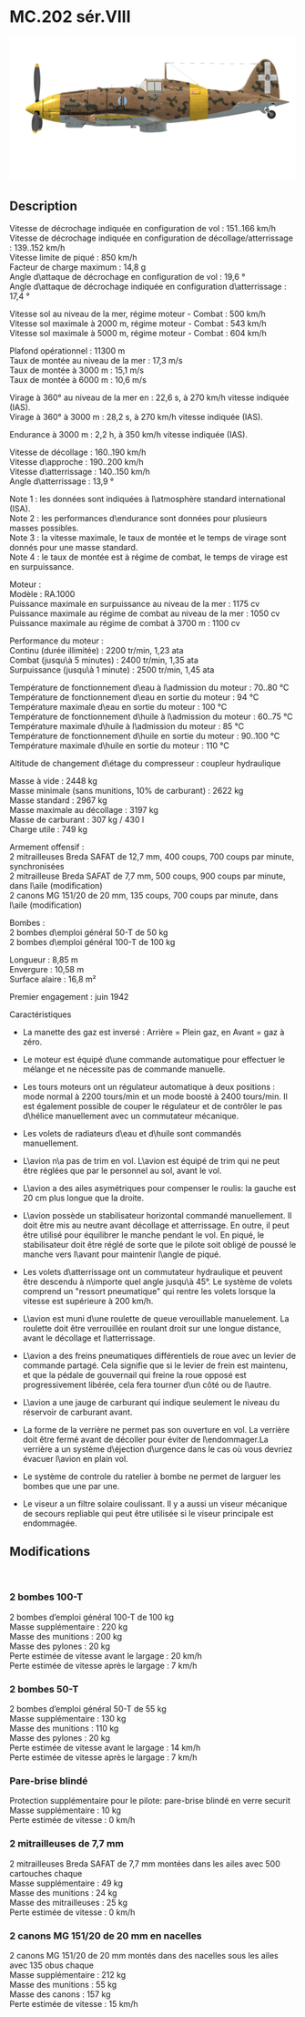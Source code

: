 # MC.202 sér.VIII  
  
![mc202s8](../images/mc202s8.png)  
  
## Description  
  
Vitesse de décrochage indiquée en configuration de vol : 151..166 km/h  
Vitesse de décrochage indiquée en configuration de décollage/atterrissage : 139..152 km/h  
Vitesse limite de piqué : 850 km/h  
Facteur de charge maximum : 14,8 g  
Angle d\attaque de décrochage en configuration de vol : 19,6 °  
Angle d\attaque de décrochage indiquée en configuration d\atterrissage : 17,4 °  
  
Vitesse sol au niveau de la mer, régime moteur - Combat : 500 km/h  
Vitesse sol maximale à 2000 m, régime moteur - Combat : 543 km/h  
Vitesse sol maximale à 5000 m, régime moteur - Combat : 604 km/h  
  
Plafond opérationnel : 11300 m  
Taux de montée au niveau de la mer : 17,3 m/s  
Taux de montée à 3000 m : 15,1 m/s  
Taux de montée à 6000 m : 10,6 m/s  
  
Virage à 360° au niveau de la mer en : 22,6 s, à 270 km/h vitesse indiquée (IAS).  
Virage à 360° à 3000 m : 28,2 s, à 270 km/h vitesse indiquée (IAS).  
  
Endurance à 3000 m : 2,2 h, à 350 km/h vitesse indiquée (IAS).  
  
Vitesse de décollage : 160..190 km/h  
Vitesse d\approche : 190..200 km/h  
Vitesse d\atterrissage : 140..150 km/h  
Angle d\atterrissage : 13,9 °  
  
Note 1 : les données sont indiquées à l\atmosphère standard international (ISA).  
Note 2 : les performances d\endurance sont données pour plusieurs masses possibles.  
Note 3 : la vitesse maximale, le taux de montée et le temps de virage sont donnés pour une masse standard.  
Note 4 : le taux de montée est à régime de combat, le temps de virage est en surpuissance.  
  
Moteur :  
Modèle : RA.1000  
Puissance maximale en surpuissance au niveau de la mer : 1175 cv  
Puissance maximale au régime de combat au niveau de la mer : 1050 cv  
Puissance maximale au régime de combat à 3700 m : 1100 cv  
  
Performance du moteur :  
Continu (durée illimitée) : 2200 tr/min, 1,23 ata  
Combat (jusqu\à 5 minutes) : 2400 tr/min, 1,35 ata  
Surpuissance (jusqu\à 1 minute) : 2500 tr/min, 1,45 ata  
  
Température de fonctionnement d\eau à l\admission du moteur : 70..80 °C  
Température de fonctionnement d\eau en sortie du moteur : 94 °C  
Température maximale d\eau en sortie du moteur : 100 °C  
Température de fonctionnement d\huile à l\admission du moteur : 60..75 °C  
Température maximale d\huile à l\admission du moteur : 85 °C  
Température de fonctionnement d\huile en sortie du moteur : 90..100 °C  
Température maximale d\huile en sortie du moteur : 110 °C  
  
Altitude de changement d\étage du compresseur : coupleur hydraulique  
  
Masse à vide : 2448 kg  
Masse minimale (sans munitions, 10% de carburant) : 2622 kg  
Masse standard : 2967 kg  
Masse maximale au décollage : 3197 kg  
Masse de carburant : 307 kg / 430 l  
Charge utile : 749 kg  
  
Armement offensif :  
2 mitrailleuses Breda SAFAT de 12,7 mm, 400 coups, 700 coups par minute, synchronisées  
2 mitrailleuse Breda SAFAT de 7,7 mm, 500 coups, 900 coups par minute, dans l\aile (modification)  
2 canons MG 151/20 de 20 mm, 135 coups, 700 coups par minute, dans l\aile (modification)  
  
Bombes :  
2 bombes d\emploi général 50-T de 50 kg  
2 bombes d\emploi général 100-T de 100 kg  
  
Longueur : 8,85 m  
Envergure : 10,58 m  
Surface alaire : 16,8 m²  
  
Premier engagement : juin 1942  
  
Caractéristiques  
- La manette des gaz est inversé : Arrière = Plein gaz, en Avant = gaz à zéro.  
- Le moteur est équipé d\une commande automatique pour effectuer le mélange et ne nécessite pas de commande manuelle.  
- Les tours moteurs  ont un régulateur automatique à deux positions : mode normal à 2200 tours/min et un mode boosté à 2400 tours/min. Il est également possible de couper le régulateur et de contrôler le pas d\hélice manuellement avec un commutateur mécanique.
   
- Les volets de radiateurs d\eau et d\huile sont commandés manuellement.  
- L\avion n\a pas de trim en vol. L\avion est équipé de trim qui ne peut être réglées que par le personnel au sol, avant le vol.  
- L\avion a des ailes asymétriques pour compenser le roulis: la gauche est 20 cm plus longue que la droite.  
- L\avion possède un stabilisateur horizontal commandé manuellement. Il doit être mis au neutre avant décollage et atterrissage. En outre, il peut être utilisé pour équilibrer le manche pendant le vol. En piqué, le stabilisateur doit être réglé de sorte que le pilote soit obligé de poussé le manche vers l\avant pour maintenir l\angle de piqué.  
- Les volets d\atterrissage ont un commutateur hydraulique et peuvent être descendu à n\importe quel angle jusqu\\à 45°. Le système de volets comprend un "ressort pneumatique" qui rentre les volets lorsque la vitesse est supérieure à 200 km/h.  
- L\avion est muni d\une roulette de queue verouillable manuelement. La roulette doit être verrouillée en roulant droit sur une longue distance, avant le décollage et l\atterrissage.  
- L\avion a des freins pneumatiques différentiels de roue avec un levier de commande partagé. Cela signifie que si le levier de frein est maintenu, et que la pédale de gouvernail qui freine la roue opposé est progressivement libérée, cela fera tourner d\un côté ou de l\autre.  
- L\avion a une jauge de carburant qui indique seulement le niveau du réservoir de carburant avant.  
- La forme de la verrière ne permet pas son ouverture en vol. La verrière doit être fermé avant de décoller pour éviter de l\endommager.La verrière a un système d\éjection d\urgence dans le cas où vous devriez évacuer l\avion en plain vol.  
- Le système de controle du ratelier à bombe ne permet de larguer les bombes que une par une.  
- Le viseur a un filtre solaire coulissant. Il y a aussi un viseur mécanique de secours repliable qui peut être utilisée si le viseur principale est endommagée.  
  
## Modifications  
  ﻿
  
  
### 2 bombes 100-T  
  
2 bombes d’emploi général 100-T de 100 kg  
Masse supplémentaire : 220 kg  
Masse des munitions : 200 kg  
Masse des pylones : 20 kg  
Perte estimée de vitesse avant le largage : 20 km/h  
Perte estimée de vitesse après le largage : 7 km/h  ﻿
  
  
### 2 bombes 50-T  
  
2 bombes d’emploi général 50-T de 55 kg  
Masse supplémentaire : 130 kg  
Masse des munitions : 110 kg  
Masse des pylones : 20 kg  
Perte estimée de vitesse avant le largage : 14 km/h  
Perte estimée de vitesse après le largage : 7 km/h  ﻿
  
  
### Pare-brise blindé  
  
Protection supplémentaire pour le pilote: pare-brise blindé en verre securit  
Masse supplémentaire : 10 kg  
Perte estimée de vitesse : 0 km/h  ﻿
  
  
### 2 mitrailleuses de 7,7 mm  
  
2 mitrailleuses Breda SAFAT de 7,7 mm montées dans les ailes avec 500 cartouches chaque  
Masse supplémentaire : 49 kg  
Masse des munitions : 24 kg  
Masse des mitrailleuses : 25 kg  
Perte estimée de vitesse : 0 km/h  ﻿
  
  
### 2 canons MG 151/20 de 20 mm en nacelles  
  
2 canons MG 151/20 de 20 mm montés dans des nacelles sous les ailes avec 135 obus chaque  
Masse supplémentaire : 212 kg  
Masse des munitions : 55 kg  
Masse des canons : 157 kg  
Perte estimée de vitesse : 15 km/h  